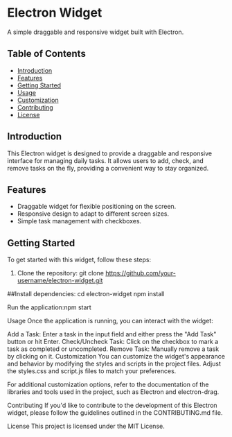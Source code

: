 # Electron Widget

A simple draggable and responsive widget built with Electron.

## Table of Contents

- [Introduction](#introduction)
- [Features](#features)
- [Getting Started](#getting-started)
- [Usage](#usage)
- [Customization](#customization)
- [Contributing](#contributing)
- [License](#license)

## Introduction

This Electron widget is designed to provide a draggable and responsive interface for managing daily tasks. It allows users to add, check, and remove tasks on the fly, providing a convenient way to stay organized.

## Features

- Draggable widget for flexible positioning on the screen.
- Responsive design to adapt to different screen sizes.
- Simple task management with checkboxes.

## Getting Started

To get started with this widget, follow these steps:

1. Clone the repository:
  git clone https://github.com/your-username/electron-widget.git

##Install dependencies:
  cd electron-widget
  npm install

Run the application:npm start

Usage
Once the application is running, you can interact with the widget:

Add a Task: Enter a task in the input field and either press the "Add Task" button or hit Enter.
Check/Uncheck Task: Click on the checkbox to mark a task as completed or uncompleted.
Remove Task: Manually remove a task by clicking on it.
Customization
You can customize the widget's appearance and behavior by modifying the styles and scripts in the project files. Adjust the styles.css and script.js files to match your preferences.

For additional customization options, refer to the documentation of the libraries and tools used in the project, such as Electron and electron-drag.

Contributing
If you'd like to contribute to the development of this Electron widget, please follow the guidelines outlined in the CONTRIBUTING.md file.

License
This project is licensed under the MIT License.
